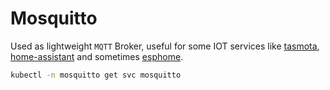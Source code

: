 # Mosquitto

Used as lightweight `MQTT` Broker, useful for some IOT services like [tasmota](https://www.tasmota.info/), [home-assistant](https://www.home-assistant.io/integrations/mqtt/) and sometimes [esphome](https://esphome.io/components/mqtt.html#).



```sh
kubectl -n mosquitto get svc mosquitto  
```
